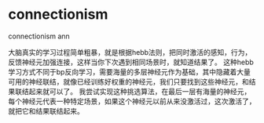 # connectionism
connectionism ann

大脑真实的学习过程简单粗暴，就是根据hebb法则，把同时激活的感知，行为，反馈神经元加强连接，这样当你下次遇到相同场景时，就知道结果了。
这种hebb学习方式不同于bp反向学习，需要海量的多层神经元作为基础，其中隐藏着大量可用的神经联结，就像已经训练好权重的神经元，我们只要找到这些神经元，和结果联结起来就可以了。
我尝试实现这种挑选算法，在最后一层有海量的神经元，每个神经元代表一种特定场景，如果这个神经元以前从来没激活过，这次激活了，就把它和结果联结起来。


